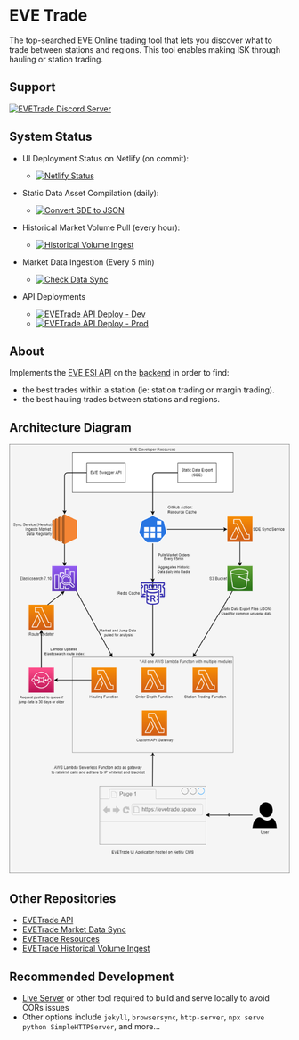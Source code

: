 # EVE Trade 

The top-searched EVE Online trading tool that lets you discover what to trade between stations and regions. This tool enables making ISK through hauling or station trading.

## Support

[![EVETrade Discord Server](https://discordapp.com/api/guilds/999342296522821722/widget.png?style=banner2)](https://discord.gg/9xZh5qKCeR)

## System Status

* UI Deployment Status on Netlify (on commit):
  * [![Netlify Status](https://api.netlify.com/api/v1/badges/4daf6162-578e-4ff5-a99a-ab44e8cbdace/deploy-status)](https://app.netlify.com/sites/evetrade/deploys)

* Static Data Asset Compilation (daily):
  * [![Convert SDE to JSON](https://github.com/awhipp/evetrade_resources/actions/workflows/download.yml/badge.svg)](https://github.com/awhipp/evetrade_resources/actions/workflows/download.yml)

* Historical Market Volume Pull (every hour):
  * [![Historical Volume Ingest](https://github.com/awhipp/evetrade_historical_volume/actions/workflows/historical-volume-ingest.yml/badge.svg)](https://github.com/awhipp/evetrade_historical_volume/actions/workflows/historical-volume-ingest.yml)

* Market Data Ingestion (Every 5 min)
  * [![Check Data Sync](https://github.com/awhipp/evetrade-data-sync-service/actions/workflows/check.yml/badge.svg)](https://github.com/awhipp/evetrade-data-sync-service/actions/workflows/check.yml)
 
* API Deployments
  * [![EVETrade API Deploy - Dev](https://github.com/awhipp/evetrade_api/actions/workflows/evetrade_deploy_dev.yml/badge.svg)](https://github.com/awhipp/evetrade_api/actions/workflows/evetrade_deploy_dev.yml)
  * [![EVETrade API Deploy - Prod](https://github.com/awhipp/evetrade_api/actions/workflows/evetrade_deploy_prod.yml/badge.svg)](https://github.com/awhipp/evetrade_api/actions/workflows/evetrade_deploy_prod.yml)

## About

Implements the [EVE ESI API](https://esi.evetech.net/ui/) on the [backend](https://github.com/awhipp/evetrade_api) in order to find:

* the best trades within a station (ie: station trading or margin trading).
* the best hauling trades between stations and regions.

## Architecture Diagram

![EVETrade Architecture Diagram](/documentation/evetrade_architecture.png?raw=true "EVETrade Architecture Diagram")

## Other Repositories

* [EVETrade API](https://github.com/awhipp/evetrade_api)
* [EVETrade Market Data Sync](https://github.com/awhipp/evetrade-data-sync-service)
* [EVETrade Resources](https://github.com/awhipp/evetrade_resources)
* [EVETrade Historical Volume Ingest](https://github.com/awhipp/evetrade_historical_volume)

## Recommended Development

* [Live Server](https://github.com/ritwickdey/vscode-live-server) or other tool required to build and serve locally to avoid CORs issues
* Other options include `jekyll`, `browsersync`, `http-server`, `npx serve` `python SimpleHTTPServer`, and more...
